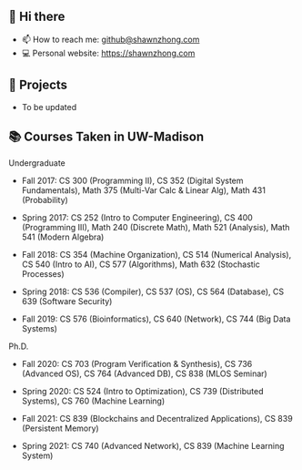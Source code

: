 ## 👋 Hi there

- 📫 How to reach me: github@shawnzhong.com
- 💻 Personal website: https://shawnzhong.com

## 🧰 Projects

- To be updated

## 📚 Courses Taken in UW-Madison 

Undergraduate
- Fall 2017: CS 300 (Programming II), CS 352 (Digital System Fundamentals), Math 375 (Multi-Var Calc & Linear Alg), Math 431 (Probability)

- Spring 2017: CS 252 (Intro to Computer Engineering), CS 400 (Programming III), Math 240 (Discrete Math), Math 521 (Analysis), Math 541 (Modern Algebra)

- Fall 2018: CS 354 (Machine Organization), CS 514 (Numerical Analysis), CS 540 (Intro to AI), CS 577 (Algorithms), Math 632 (Stochastic Processes)

- Spring 2018: CS 536 (Compiler), CS 537 (OS), CS 564 (Database), CS 639 (Software Security) 

- Fall 2019: CS 576 (Bioinformatics), CS 640 (Network), CS 744 (Big Data Systems)

Ph.D.
- Fall 2020: CS 703 (Program Verification & Synthesis), CS 736 (Advanced OS), CS 764 (Advanced DB), CS 838 (MLOS Seminar)

- Spring 2020: CS 524 (Intro to Optimization), CS 739 (Distributed Systems), CS 760 (Machine Learning)

- Fall 2021: CS 839 (Blockchains and Decentralized Applications), CS 839 (Persistent Memory)

- Spring 2021: CS 740 (Advanced Network), CS 839 (Machine Learning System)

